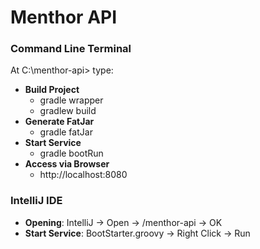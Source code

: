 # Menthor API

### Command Line Terminal

At C:\menthor-api> type:

* **Build Project**
  * gradle wrapper 
  * gradlew build
* **Generate FatJar**
  * gradle fatJar
* **Start Service** 
  * gradle bootRun
* **Access via Browser**
  * http://localhost:8080

### IntelliJ IDE

* **Opening**: IntelliJ -> Open -> /menthor-api -> OK
* **Start Service**: BootStarter.groovy -> Right Click -> Run 
